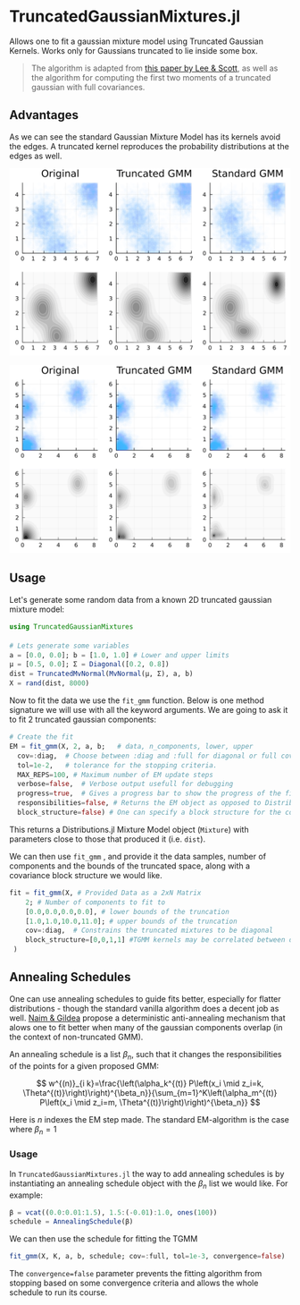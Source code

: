 # TruncatedGaussianMixtures.jl
 Allows one to fit a gaussian mixture model using Truncated Gaussian Kernels. Works only for Gaussians truncated to lie inside some box. 

> The algorithm is adapted from [this paper by Lee & Scott](https://www.sciencedirect.com/science/article/abs/pii/S0167947312001156), as well as the algorithm for computing the first two moments of a truncated gaussian with full covariances.

## Advantages

As we can see the standard Gaussian Mixture Model has its kernels avoid the edges. A truncated kernel reproduces the probability distributions at the edges as well.

<img src="./imgs/Comparison2.gif"> </img>

<img src="./imgs/Comparison3.gif"> </img>

## Usage

Let's generate some random data from a known 2D truncated gaussian mixture model:

```julia
using TruncatedGaussianMixtures

# Lets generate some variables
a = [0.0, 0.0]; b = [1.0, 1.0] # Lower and upper limits
μ = [0.5, 0.0]; Σ = Diagonal([0.2, 0.8])
dist = TruncatedMvNormal(MvNormal(μ, Σ), a, b)
X = rand(dist, 8000)
```

Now to fit the data we use the `fit_gmm` function. Below is one method signature we will use with all the keyword arguments. We are going to ask it to fit 2 truncated gaussian components:

```julia
# Create the fit
EM = fit_gmm(X, 2, a, b;   # data, n_components, lower, upper
  cov=:diag,  # Choose between :diag and :full for diagonal or full covariances
  tol=1e-2,   # tolerance for the stopping criteria.
  MAX_REPS=100, # Maximum number of EM update steps
  verbose=false,  # Verbose output usefull for debugging 
  progress=true,  # Gives a progress bar to show the progress of the fit
  responsibilities=false, # Returns the EM object as opposed to Distributions.jl object
  block_structure=false) # One can specify a block structure for the covariances
```

This returns a Distributions.jl Mixture Model object (`Mixture`) with parameters close to those that produced it (i.e. `dist`). 

We can then use `fit_gmm` , and provide it the data samples, number of components and the bounds of the truncated space, along with a covariance block structure we would like. 

```julia
fit = fit_gmm(X, # Provided Data as a 2xN Matrix
    2; # Number of components to fit to
    [0.0,0.0,0.0,0.0], # lower bounds of the truncation
    [1.0,1.0,10.0,11.0]; # upper bounds of the truncation
  	cov=:diag,  # Constrains the truncated mixtures to be diagonal
  	block_structure=[0,0,1,1] #TGMM kernels may be correlated between dimension 3&4 and dimension 1&2, but dimension 1 and 2 may not correlate with dimension 3 and 4
 )
```

## Annealing Schedules

One can use annealing schedules to guide fits better, especially for flatter distributions - though the standard vanilla algorithm does a decent job as well. [Naim & Gildea](https://arxiv.org/abs/1206.6427) propose a deterministic anti-annealing mechanism that alows one to fit better when many of the gaussian components overlap (in the context of non-truncated GMM).

An annealing schedule is a list $\beta_n$​, such that it changes the responsibilities of the points for a given proposed GMM:


$$
w^{(n)}_{i k}=\frac{\left(\alpha_k^{(t)} P\left(x_i \mid z_i=k, \Theta^{(t)}\right)\right)^{\beta_n}}{\sum_{m=1}^K\left(\alpha_m^{(t)} P\left(x_i \mid z_i=m, \Theta^{(t)}\right)\right)^{\beta_n}}
$$


Here is $n$ indexes the EM step made. The standard EM-algorithm is the case where $\beta_n = 1$

### Usage

In `TruncatedGaussianMixtures.jl` the way to add annealing schedules is by instantiating an annealing schedule object with the $\beta_n$ list we would like. For example:

```julia
β = vcat((0.0:0.01:1.5), 1.5:(-0.01):1.0, ones(100))
schedule = AnnealingSchedule(β)
```

We can then use the schedule for fitting the TGMM

```julia
fit_gmm(X, K, a, b, schedule; cov=:full, tol=1e-3, convergence=false)
```

The `convergence=false` parameter prevents the fitting algorithm from stopping based on some convergence criteria and allows the whole schedule to run its course. 
